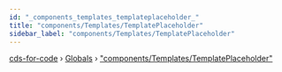 ```yaml
---
id: "_components_templates_templateplaceholder_"
title: "components/Templates/TemplatePlaceholder"
sidebar_label: "components/Templates/TemplatePlaceholder"
---
```


[cds-for-code](../index.md) › [Globals](../globals.md) › ["components/Templates/TemplatePlaceholder"](_components_templates_templateplaceholder_.md)

